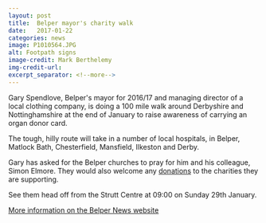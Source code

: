 ```yaml
---
layout: post
title:  Belper mayor's charity walk
date:   2017-01-22
categories: news
image: P1010564.JPG
alt: Footpath signs
image-credit: Mark Berthelemy
img-credit-url: 
excerpt_separator: <!--more-->
---
```

Gary Spendlove, Belper's mayor for 2016/17 and managing director of a local clothing company, is doing a 100 mile walk around Derbyshire and Nottinghamshire at the end of January to raise awareness of carrying an organ donor card.

The tough, hilly route will take in a number of local hospitals, in Belper, Matlock Bath, Chesterfield, Mansfield, Ilkeston and Derby.

Gary has asked for the Belper churches to pray for him and his colleague, Simon Elmore. They would also welcome any <a href="http://www.justgiving.com/companyteams/TheEpicWalkForLife" target="_blank">donations</a> to the charities they are supporting.

See them head off from the Strutt Centre at 09:00 on Sunday 29th January.

<a href="http://www.belpernews.co.uk/news/health/belper-mayor-prepares-for-100-mile-walk-for-life-1-8341084" target="_blank">More information on the Belper News website</a>

